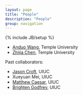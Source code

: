 ```yaml
---
layout: page
title: "People"
description: "People"
group: navigation
---
```

{% include JB/setup %}

<!-- ------------------------- -->

* [Anduo Wang](http://anduowang.github.io/), Temple University
* [Zhijia Chen](https://zhijiachen.github.io/), Temple University

Past collaborators:

* [Jason Croft](http://jasoncroft.info/), UIUC
* Xueyuan Mei, UIUC
* [Matthew Caesar](http://web.engr.illinois.edu/~caesar/), UIUC
* [Brighten Godfrey](http://pbg.cs.illinois.edu/), UIUC
